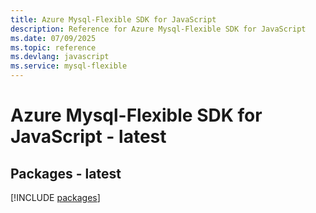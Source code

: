 ```yaml
---
title: Azure Mysql-Flexible SDK for JavaScript
description: Reference for Azure Mysql-Flexible SDK for JavaScript
ms.date: 07/09/2025
ms.topic: reference
ms.devlang: javascript
ms.service: mysql-flexible
---
```

# Azure Mysql-Flexible SDK for JavaScript - latest
## Packages - latest
[!INCLUDE [packages](mysql-flexible-index.md)]